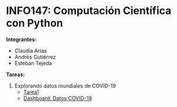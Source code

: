 # INFO147: Computación Científica con Python
__Integrantes:__ 

  * Claudia Arias
  * Andrés Gutiérrez
  * Esteban Tejeda
 

__Tareas:__
  
1. Explorando datos mundiales de COVID-19
    - [Tarea1](https://github.com/clfak/INFO147/blob/main/unidad1/info147_tarea1.ipynb) 
    - [Dashboard: Datos COVID-19](https://desolate-beyond-69189.herokuapp.com/)
